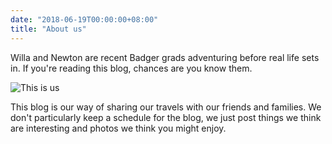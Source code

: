```yaml
---
date: "2018-06-19T00:00:00+08:00"
title: "About us"
---
```


Willa and Newton are recent Badger grads adventuring before real life sets in. If you're reading this blog, chances are you know them.

![This is us][1]

This blog is our way of sharing our travels with our friends and families. We don't particularly keep a schedule for the blog, we just post things we think are interesting and photos we think you might enjoy.

[1]: /img/about.jpg
